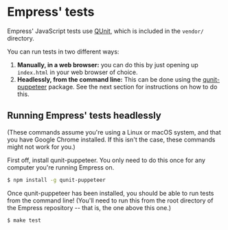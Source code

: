 # Empress' tests

Empress' JavaScript tests use [QUnit](https://qunitjs.com/), which is included
in the `vendor/` directory.

You can run tests in two different ways:

1. **Manually, in a web browser:** you can do this by just opening up
   `index.html` in your web browser of choice.
2. **Headlessly, from the command line:** This can be done using the
   [qunit-puppeteer](https://github.com/davidtaylorhq/qunit-puppeteer) package.
   See the next section for instructions on how to do this.

## Running Empress' tests headlessly

(These commands assume you're using a Linux or macOS system, and that you have
Google Chrome installed. If this isn't the case, these commands might not work
for you.)

First off, install qunit-puppeteer. You only need to do this once for any
computer you're running Empress on.

```bash
$ npm install -g qunit-puppeteer
```

Once qunit-puppeteer has been installed, you should be able to run tests from
the command line! (You'll need to run this from the root directory of the
Empress repository -- that is, the one above this one.)

```bash
$ make test
```
